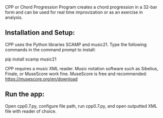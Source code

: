 CPP or Chord Progression Program creates a chord progression in a 32-bar form and can be used for real time improvization or as an exercise in analysis. 

## Installation and Setup:

CPP uses the Python libraries SCAMP and music21. Type the following commands in the command prompt to install: 

pip install scamp music21

CPP requires a music XML reader. Music notation software such as Sibelius, Finale, or MuseScore work fine. MuseScore is free and recommended: https://musescore.org/en/download

## Run the app:

Open cpp0.7.py, configure file path, run cpp0.7.py, and open outputted XML file with reader of choice.
